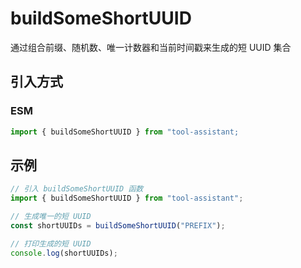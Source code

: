 # buildSomeShortUUID

通过组合前缀、随机数、唯一计数器和当前时间戳来生成的短 UUID 集合

## 引入方式

<!-- ### CJS

```javascript
const { buildSomeShortUUID } = require("tool-assistant");
``` -->

### ESM

```javascript
import { buildSomeShortUUID } from "tool-assistant;
```

## 示例

```javascript
// 引入 buildSomeShortUUID 函数
import { buildSomeShortUUID } from "tool-assistant";

// 生成唯一的短 UUID
const shortUUIDs = buildSomeShortUUID("PREFIX");

// 打印生成的短 UUID
console.log(shortUUIDs);
```
